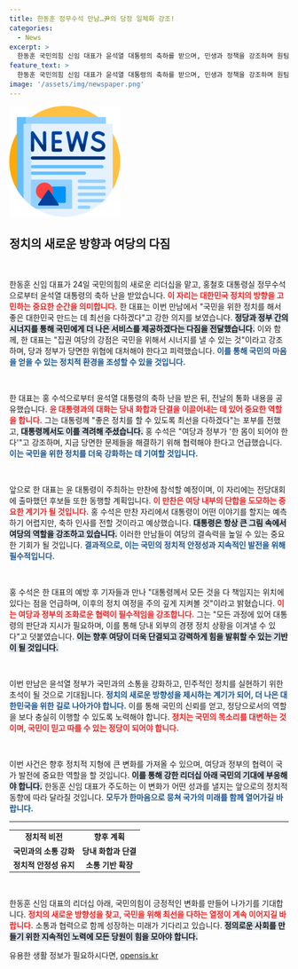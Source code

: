 ```yaml
---
title: 한동훈 정무수석 만남…尹의 당정 일체화 강조!
categories:
  - News
excerpt: >
  한동훈 국민의힘 신임 대표가 윤석열 대통령의 축하를 받으며, 민생과 정책을 강조하며 원팀을 외쳤다. 정부와 여당의 강화 필요성을 역설하며, 어려운 선거를 극복할 결의를 다졌다. 이 기대되는 만찬에서 어떤 메시지가 나올지 주목된다!
feature_text: >
  한동훈 국민의힘 신임 대표가 윤석열 대통령의 축하를 받으며, 민생과 정책을 강조하며 원팀을 외쳤다. 정부와 여당의 강화 필요성을 역설하며, 어려운 선거를 극복할 결의를 다졌다. 이 기대되는 만찬에서 어떤 메시지가 나올지 주목된다!
image: '/assets/img/newspaper.png'
---
```


<p><img src="/assets/img/newspaper.png" alt="kimp 속보" /></p>

<h2 data-ke-size="size26">정치의 새로운 방향과 여당의 다짐</h2>

<p data-ke-size="size16">&nbsp;</p>

<p>한동훈 신임 대표가 24일 국민의힘의 새로운 리더십을 맡고, 홍철호 대통령실 정무수석으로부터 윤석열 대통령의 축하 난을 받았습니다. <b><span style="color: #ee2323;">이 자리는 대한민국 정치의 방향을 고민하는 중요한 순간을 의미합니다.</span></b> 한 대표는 이번 만남에서 "국민을 위한 정치를 해서 좋은 대한민국 만드는 데 최선을 다하겠다"고 강한 의지를 보였습니다. <b><span style="background-color: #21538527;">정당과 정부 간의 시너지를 통해 국민에게 더 나은 서비스를 제공하겠다는 다짐을 전달했습니다.</span></b> 이와 함께, 한 대표는 "집권 여당의 강점은 국민을 위해서 시너지를 낼 수 있는 것"이라고 강조하며, 당과 정부가 당면한 위협에 대처해야 한다고 피력했습니다. <b><span style="color: #1a5490;">이를 통해 국민의 마음을 얻을 수 있는 정치적 환경을 조성할 수 있을 것입니다.</span></b> </p>

<p data-ke-size="size16">&nbsp;</p>

<p>한 대표는 홍 수석으로부터 윤석열 대통령의 축하 난을 받은 뒤, 전날의 통화 내용을 공유했습니다. <b><span style="color: #ee2323;">윤 대통령과의 대화는 당내 화합과 단결을 이끌어내는 데 있어 중요한 역할을 합니다.</span></b> 그는 대통령께 "좋은 정치를 할 수 있도록 최선을 다하겠다"는 포부를 전했고, <b><span style="background-color: #21538527;">대통령께서도 이를 격려해 주셨습니다.</span></b> 홍 수석은 "여당과 정부가 '한 몸이 되어야 한다'"고 강조하며, 지금 당면한 문제들을 해결하기 위해 협력해야 한다고 언급했습니다. <b><span style="color: #1a5490;">이는 국민을 위한 정치를 더욱 강화하는 데 기여할 것입니다.</span></b> </p>

<p data-ke-size="size16">&nbsp;</p>

<p>앞으로 한 대표는 윤 대통령이 주최하는 만찬에 참석할 예정이며, 이 자리에는 전당대회에 출마했던 후보들 또한 동행할 계획입니다. <b><span style="color: #ee2323;">이 만찬은 여당 내부의 단합을 도모하는 중요한 계기가 될 것입니다.</span></b> 홍 수석은 만찬 자리에서 대통령이 어떤 이야기를 할지는 예측하기 어렵지만, 축하 인사를 전할 것이라고 예상했습니다. <b><span style="background-color: #21538527;">대통령은 항상 큰 그림 속에서 여당의 역할을 강조하고 있습니다.</span></b> 이러한 만남들이 여당의 결속력을 높일 수 있는 중요한 기회가 될 것입니다. <b><span style="color: #1a5490;">결과적으로, 이는 국민의 정치적 안정성과 지속적인 발전을 위해 필수적입니다.</span></b> </p>

<p data-ke-size="size16">&nbsp;</p>

<p>홍 수석은 한 대표의 예방 후 기자들과 만나 "대통령께서 모든 것을 다 책임지는 위치에 있다는 점을 언급하며, 이후의 정치 여정을 주의 깊게 지켜볼 것"이라고 밝혔습니다. <b><span style="color: #ee2323;">이는 여당과 정부의 조화로운 협력이 필수적임을 강조합니다.</span></b> 그는 "모든 과정에 있어 대통령의 판단과 지시가 필요하며, 이를 통해 당내 외부의 경쟁 정치 상황을 이겨낼 수 있다"고 덧붙였습니다. <b><span style="background-color: #21538527;">이는 향후 여당이 더욱 단결되고 강력하게 힘을 발휘할 수 있는 기반이 될 것입니다.</span></b> </p>

<p data-ke-size="size16">&nbsp;</p>

<p>이번 만남은 윤석열 정부가 국민과의 소통을 강화하고, 민주적인 정치를 실현하기 위한 초석이 될 것으로 기대됩니다. <b><span style="color: #1a5490;">정치의 새로운 방향성을 제시하는 계기가 되어, 더 나은 대한민국을 위한 길로 나아가야 합니다.</span></b> 이를 통해 국민의 신뢰를 얻고, 정당으로서의 역할을 보다 충실히 이행할 수 있도록 노력해야 합니다. <b><span style="color: #ee2323;">정치는 국민의 목소리를 대변하는 것이며, 국민이 믿고 따를 수 있는 정당이 되어야 합니다.</span></b> </p>

<p data-ke-size="size16">&nbsp;</p>

<p>이번 사건은 향후 정치적 지형에 큰 변화를 가져올 수 있으며, 여당과 정부의 협력이 국가 발전에 중요한 역할을 할 것입니다. <b><span style="background-color: #21538527;">이를 통해 강한 리더십 아래 국민의 기대에 부응해야 합니다.</span></b> 한동훈 신임 대표가 주도하는 이 변화가 어떤 성과를 낼지는 앞으로의 정치적 동향에 따라 달라질 것입니다. <b><span style="color: #1a5490;">모두가 한마음으로 뭉쳐 국가의 미래를 함께 열어가길 바랍니다.</span></b> </p>

<hr>

<table style="width: 100%;">
    <tr>
        <td style="text-align: center; height: 17px;"><b>정치적 비전</b></td>
        <td style="text-align: center; height: 17px;"><b>향후 계획</b></td>
    </tr>
    <tr>
        <td style="text-align: center; height: 17px;"><b>국민과의 소통 강화</b></td>
        <td style="text-align: center; height: 17px;"><b>당내 화합과 단결</b></td>
    </tr>
    <tr>
        <td style="text-align: center; height: 17px;"><b>정치적 안정성 유지</b></td>
        <td style="text-align: center; height: 17px;"><b>소통 기반 확장</b></td>
    </tr>
</table>

<p data-ke-size="size16">&nbsp;</p> 

<p>한동훈 신임 대표의 리더십 아래, 국민의힘이 긍정적인 변화를 만들어 나가기를 기대합니다. <b><span style="color: #ee2323;">정치의 새로운 방향성을 찾고, 국민을 위해 최선을 다하는 열정이 계속 이어지길 바랍니다.</span></b> 소통과 협력으로 함께 성장하는 미래가 기다리고 있습니다. <b><span style="background-color: #21538527;">정의로운 사회를 만들기 위한 지속적인 노력에 모든 당원이 힘을 모아야 합니다.</span></b></p>
유용한 생활 정보가 필요하시다면, <a href="https://opensis.kr" rel="dofollow">opensis.kr</a>


